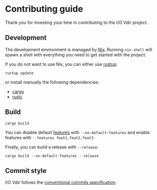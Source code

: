 # Contributing guide

Thank you for investing your time in contributing to the I/O Vdir project.

## Development

The development environment is managed by [Nix](https://nixos.org/download.html).
Running `nix-shell` will spawn a shell with everything you need to get started with the project.

If you do not want to use Nix, you can either use [rustup](https://rust-lang.github.io/rustup/index.html):

```text
rustup update
```

or install manually the following dependencies:

- [cargo](https://doc.rust-lang.org/cargo/)
- [rustc](https://doc.rust-lang.org/stable/rustc/platform-support.html)

## Build

```
cargo build
```

You can disable default [features](https://doc.rust-lang.org/cargo/reference/features.html) with `--no-default-features` and enable features with `--features feat1,feat2,feat3`.

Finally, you can build a release with `--release`:

```
cargo build --no-default-features --release
```

## Commit style

I/O Vdir follows the [conventional commits specification](https://www.conventionalcommits.org/en/v1.0.0/#summary).
